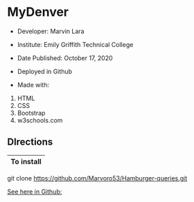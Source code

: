 # MyDenver

* Developer: Marvin Lara
* Institute: Emily Griffith Technical College
* Date Published: October 17, 2020
* Deployed in Github

* Made with:

1. HTML
2. CSS
3. Bootstrap
4. w3schools.com

## DIrections

**To install** |
---------------|
git clone https://github.com/Marvoro53/Hamburger-queries.git
 
 [See here in Github:](https://marvoro53.github.io/Final.Project/)
